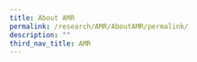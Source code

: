 ```yaml
---
title: About AMR
permalink: /research/AMR/AboutAMR/permalink/
description: ""
third_nav_title: AMR
---
```


